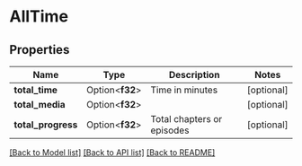 # AllTime

## Properties

Name | Type | Description | Notes
------------ | ------------- | ------------- | -------------
**total_time** | Option<**f32**> | Time in minutes | [optional]
**total_media** | Option<**f32**> |  | [optional]
**total_progress** | Option<**f32**> | Total chapters or episodes | [optional]

[[Back to Model list]](../README.md#documentation-for-models) [[Back to API list]](../README.md#documentation-for-api-endpoints) [[Back to README]](../README.md)


